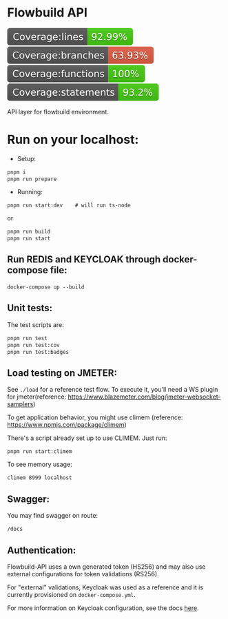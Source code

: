 # Flowbuild API
![Coverage lines](./coverage/badge-lines.svg)
![Coverage branches](./coverage/badge-branches.svg)
![Coverage functions](./coverage/badge-functions.svg)
![Coverage statements](./coverage/badge-statements.svg)

API layer for flowbuild environment.

# Run on your localhost:
* Setup:
```
pnpm i
pnpm run prepare
```
* Running:
```
pnpm run start:dev    # will run ts-node
```
or
```
pnpm run build
pnpm run start
```

## Run REDIS and KEYCLOAK through docker-compose file:
```
docker-compose up --build
```

## Unit tests:
The test scripts are:
```
pnpm run test
pnpm run test:cov
pnpm run test:badges
```

## Load testing on JMETER:
See ```./load``` for a reference test flow.
To execute it, you'll need a WS plugin for jmeter(reference: https://www.blazemeter.com/blog/jmeter-websocket-samplers)

To get application behavior, you might use climem (reference: https://www.npmjs.com/package/climem)

There's a script already set up to use CLIMEM. Just run:
```
pnpm run start:climem
```

To see memory usage:
```
climem 8999 localhost
```

## Swagger:
You may find swagger on route: 
```
/docs
```

## Authentication:
Flowbuild-API uses a own generated token (HS256) and may also use external configurations for token validations (RS256).

For "external" validations, Keycloak was used as a reference and it is currently provisioned on ```docker-compose.yml```.

For more information on Keycloak configuration, see the docs [here](https://github.com/imagure/flowbuild-poc-modules/tree/master/docs/keycloak). 
